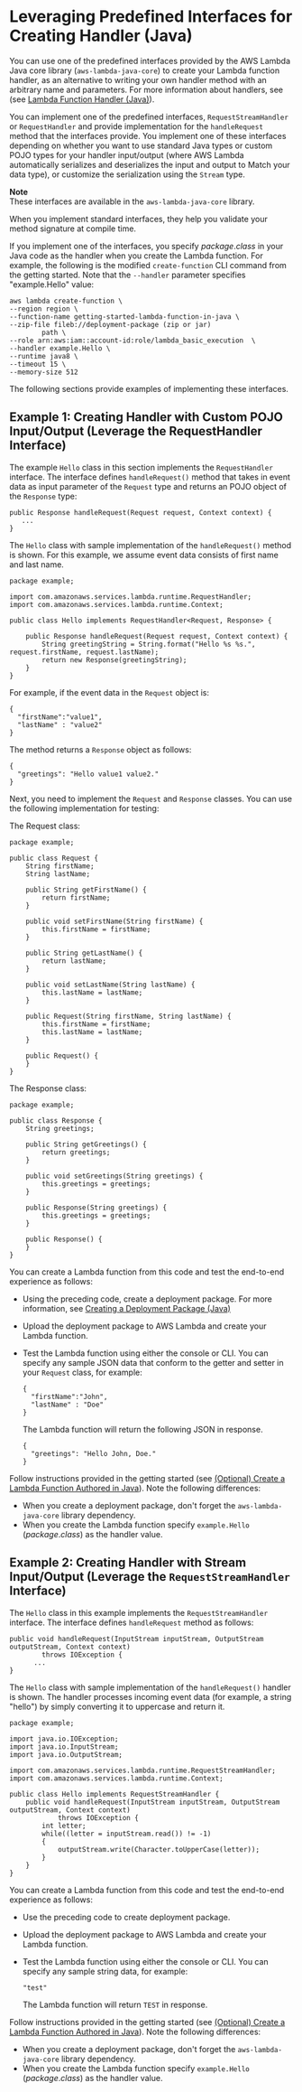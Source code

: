 # Leveraging Predefined Interfaces for Creating Handler \(Java\)<a name="java-handler-using-predefined-interfaces"></a>

You can use one of the predefined interfaces provided by the AWS Lambda Java core library \(`aws-lambda-java-core`\) to create your Lambda function handler, as an alternative to writing your own handler method with an arbitrary name and parameters\. For more information about handlers, see \(see [Lambda Function Handler \(Java\)](java-programming-model-handler-types.md)\)\.

You can implement one of the predefined interfaces, `RequestStreamHandler` or `RequestHandler` and provide implementation for the `handleRequest` method that the interfaces provide\. You implement one of these interfaces depending on whether you want to use standard Java types or custom POJO types for your handler input/output \(where AWS Lambda automatically serializes and deserializes the input and output to Match your data type\), or customize the serialization using the `Stream` type\.

**Note**  
These interfaces are available in the `aws-lambda-java-core` library\. 

When you implement standard interfaces, they help you validate your method signature at compile time\. 

If you implement one of the interfaces, you specify *package*\.*class* in your Java code as the handler when you create the Lambda function\. For example, the following is the modified `create-function` CLI command from the getting started\. Note that the `--handler` parameter specifies "example\.Hello" value:

```
aws lambda create-function \
--region region \
--function-name getting-started-lambda-function-in-java \
--zip-file fileb://deployment-package (zip or jar)
        path \
--role arn:aws:iam::account-id:role/lambda_basic_execution  \
--handler example.Hello \
--runtime java8 \
--timeout 15 \
--memory-size 512
```

The following sections provide examples of implementing these interfaces\. 

## Example 1: Creating Handler with Custom POJO Input/Output \(Leverage the RequestHandler Interface\)<a name="java-handler-using-predefined-interfaces-pojo-handler-class"></a>

The example `Hello` class in this section implements the `RequestHandler` interface\. The interface defines `handleRequest()` method that takes in event data as input parameter of the `Request` type and returns an POJO object of the `Response` type:

```
public Response handleRequest(Request request, Context context) {
   ...
}
```

The `Hello` class with sample implementation of the `handleRequest()` method is shown\. For this example, we assume event data consists of first name and last name\. 

```
package example;

import com.amazonaws.services.lambda.runtime.RequestHandler;
import com.amazonaws.services.lambda.runtime.Context; 

public class Hello implements RequestHandler<Request, Response> {
    
    public Response handleRequest(Request request, Context context) {
        String greetingString = String.format("Hello %s %s.", request.firstName, request.lastName);
        return new Response(greetingString);
    }
}
```

For example, if the event data in the `Request` object is:

```
{
  "firstName":"value1",
  "lastName" : "value2"
}
```

The method returns a `Response` object as follows:

```
{
  "greetings": "Hello value1 value2."
}
```

Next, you need to implement the `Request` and `Response` classes\. You can use the following implementation for testing:

The Request class:

```
package example;

public class Request {
    String firstName;
    String lastName;

    public String getFirstName() {
        return firstName;
    }

    public void setFirstName(String firstName) {
        this.firstName = firstName;
    }

    public String getLastName() {
        return lastName;
    }

    public void setLastName(String lastName) {
        this.lastName = lastName;
    }

    public Request(String firstName, String lastName) {
        this.firstName = firstName;
        this.lastName = lastName;
    }

    public Request() {
    }
}
```

The Response class:

```
package example;

public class Response {
    String greetings;

    public String getGreetings() {
        return greetings;
    }

    public void setGreetings(String greetings) {
        this.greetings = greetings;
    }

    public Response(String greetings) {
        this.greetings = greetings;
    }

    public Response() {
    }
}
```

You can create a Lambda function from this code and test the end\-to\-end experience as follows:
+ Using the preceding code, create a deployment package\. For more information, see [Creating a Deployment Package \(Java\)](lambda-java-how-to-create-deployment-package.md)
+ Upload the deployment package to AWS Lambda and create your Lambda function\.
+ Test the Lambda function using either the console or CLI\. You can specify any sample JSON data that conform to the getter and setter in your `Request` class, for example:

  ```
  {
    "firstName":"John",
    "lastName" : "Doe"
  }
  ```

  The Lambda function will return the following JSON in response\. 

  ```
  {
    "greetings": "Hello John, Doe."
  }
  ```

Follow instructions provided in the getting started \(see  [\(Optional\) Create a Lambda Function Authored in Java](get-started-step4-optional.md)\)\. Note the following differences:
+ When you create a deployment package, don't forget the `aws-lambda-java-core` library dependency\.
+ When you create the Lambda function specify `example.Hello` \(*package*\.*class*\) as the handler value\.

## Example 2: Creating Handler with Stream Input/Output \(Leverage the `RequestStreamHandler` Interface\)<a name="java-handler-using-predefined-interfaces-stream-handler-class"></a>

The `Hello` class in this example implements the `RequestStreamHandler` interface\. The interface defines `handleRequest` method as follows:

```
public void handleRequest(InputStream inputStream, OutputStream outputStream, Context context)
        throws IOException {
      ...
}
```

The `Hello` class with sample implementation of the `handleRequest()` handler is shown\. The handler processes incoming event data \(for example, a string "hello"\) by simply converting it to uppercase and return it\.

```
package example;

import java.io.IOException;
import java.io.InputStream;
import java.io.OutputStream;

import com.amazonaws.services.lambda.runtime.RequestStreamHandler;
import com.amazonaws.services.lambda.runtime.Context; 

public class Hello implements RequestStreamHandler {
    public void handleRequest(InputStream inputStream, OutputStream outputStream, Context context)
            throws IOException {
        int letter;
        while((letter = inputStream.read()) != -1)
        {
            outputStream.write(Character.toUpperCase(letter));
        }
    }
}
```

You can create a Lambda function from this code and test the end\-to\-end experience as follows:
+ Use the preceding code to create deployment package\.
+ Upload the deployment package to AWS Lambda and create your Lambda function\.
+ Test the Lambda function using either the console or CLI\. You can specify any sample string data, for example:

  ```
  "test"
  ```

  The Lambda function will return `TEST` in response\. 

Follow instructions provided in the getting started \(see  [\(Optional\) Create a Lambda Function Authored in Java](get-started-step4-optional.md)\)\. Note the following differences:
+ When you create a deployment package, don't forget the `aws-lambda-java-core` library dependency\.
+ When you create the Lambda function specify `example.Hello` \(*package*\.*class*\) as the handler value\.